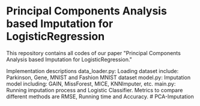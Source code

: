 # Principal Components Analysis based Imputation for LogisticRegression
This repository contains all codes of our paper "Principal Components Analysis based Imputation for LogisticRegression."

Implementation descriptions
data_loader.py: Loading dataset include: Parkinson, Gene, MNIST and Fashion MNIST dataset
model.py: Imputation model including: GAIN, MissForest, MICE, KNNImputer, etc.
main.py: Running imputation process and Logistic Classifier. Metrics to compare different methods are RMSE, Running time and Accuracy.
#   P C A - I m p u t a t i o n  
 
